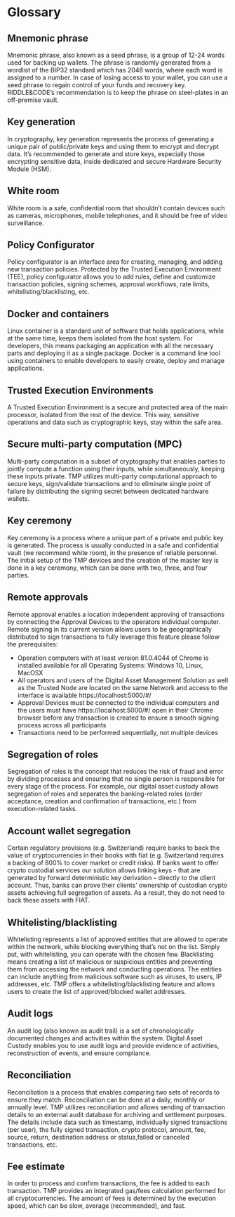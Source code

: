 # Glossary

## Mnemonic phrase
Mnemonic phrase, also known as a seed phrase, is a group of 12-24 words used for backing up wallets. The phrase is randomly generated from a wordlist of the BIP32 standard which has 2048 words, where each word is assigned to a number.
In case of losing access to your wallet, you can use a seed phrase to regain control of your funds and recovery key. RIDDLE&CODE’s recommendation is to keep the phrase on steel-plates in an off-premise vault.


## Key generation
In cryptography, key generation represents the process of generating a unique pair of public/private keys and using them to encrypt and decrypt data. It’s recommended to generate and store keys, especially those encrypting sensitive data, inside dedicated and secure Hardware Security Module (HSM).


## White room
White room is a safe, confidential room that shouldn’t contain devices such as cameras, microphones, mobile telephones, and it should be free of video surveillance.


## Policy Configurator
Policy configurator is an interface area for creating, managing, and adding new transaction policies. Protected by the Trusted Execution Environment (TEE), policy configurator allows you to add rules, define and customize transaction policies, signing schemes, approval workflows, rate limits, whitelisting/blacklisting, etc.


## Docker and containers
Linux container is a standard unit of software that holds applications, while at the same time, keeps them isolated from the host system. For developers, this means packaging an application with all the necessary parts and deploying it as a single package.
Docker is a command line tool using containers to enable developers to easily create, deploy and manage applications.


## Trusted Execution Environments
A Trusted Execution Environment is a secure and protected area of the main processor, isolated from the rest of the device. This way, sensitive operations and data such as cryptographic keys, stay within the safe area.


## Secure multi-party computation (MPC)
Multi-party computation is a subset of cryptography that enables parties to jointly compute a function using their inputs, while simultaneously, keeping these inputs private.
TMP utilizes multi-party computational approach to secure keys, sign/validate transactions and to eliminate single point of failure by distributing the signing secret between dedicated hardware wallets.


## Key ceremony
Key ceremony is a process where a unique part of a private and public key is generated. The process is usually conducted in a safe and confidential vault (we recommend white room), in the presence of reliable personnel.
The initial setup of the TMP devices and the creation of the master key is done in a key ceremony, which can be done with two, three, and four parties.


## Remote approvals
Remote approval enables a location independent approving of transactions by connecting the Approval Devices to the operators individual computer. Remote signing in its current version allows users to be geographically distributed to sign transactions to fully leverage this feature please follow the prerequisites:

* Operation computers with at least version 81.0.4044 of Chrome is installed available for all Operating Systems: Windows 10, Linux, MacOSX
* All operators and users of the Digital Asset Management Solution as well as the Trusted Node are located on the same Network and access to the interface is available https://localhost:5000/#/
* Approval Devices must be connected to the individual computers and the users must have https://localhost:5000/#/ open in their Chrome browser before any transaction is created to ensure a smooth signing process across all participants
* Transactions need to be performed sequentially, not multiple devices


## Segregation of roles
Segregation of roles is the concept that reduces the risk of fraud and error by dividing processes and ensuring that no single person is responsible for every stage of the process.
For example, our digital asset custody allows segregation of roles and separates the banking-related roles (order acceptance, creation and confirmation of transactions, etc.) from execution-related tasks.



## Account wallet segregation
Certain regulatory provisions (e.g. Switzerland) require banks to back the value of cryptocurrencies in their books with fiat (e.g. Switzerland requires a backing of 800% to cover market or credit risks).
If banks want to offer crypto custodial services our solution allows linking keys - that are generated by forward deterministic key derivation – directly to the client account. Thus, banks can prove their clients’ ownership of custodian crypto assets achieving full segregation of assets. As a result, they do not need to back these assets with FIAT.



## Whitelisting/blacklisting
Whitelisting represents a list of approved entities that are allowed to operate within the network, while blocking everything that’s not on the list. Simply put, with whitelisting, you can operate with the chosen few.
Blacklisting means creating a list of malicious or suspicious entities and preventing them from accessing the network and conducting operations. The entities can include anything from malicious software such as viruses, to users, IP addresses, etc.
TMP offers a whitelisting/blacklisting feature and allows users to create the list of approved/blocked wallet addresses.



## Audit logs
An audit log (also known as audit trail) is a set of chronologically documented changes and activities within the system.
Digital Asset Custody enables you to use audit logs and provide evidence of activities, reconstruction of events, and ensure compliance.



## Reconciliation
Reconciliation is a process that enables comparing two sets of records to ensure they match. Reconciliation can be done at a daily, monthly or annually level.
TMP utilizes reconciliation and allows sending of transaction details to an external audit database for archiving and settlement purposes.
The details include data such as timestamp, individually signed transactions (per user), the fully signed transaction, crypto protocol, amount, fee, source, return, destination address or status,failed or canceled transactions, etc.



## Fee estimate
In order to process and confirm transactions, the fee is added to each transaction. TMP provides an integrated gas/fees calculation performed for all cryptocurrencies. The amount of fees is determined by the execution speed, which can be slow, average (recommended), and fast.
